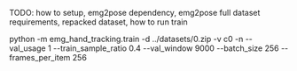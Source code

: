 TODO: how to setup, emg2pose dependency, emg2pose full dataset requirements, repacked dataset, how to run train

python -m emg_hand_tracking.train -d ../datasets/0.zip -v c0 -n --val_usage 1 --train_sample_ratio 0.4 --val_window 9000 --batch_size 256 --frames_per_item 256